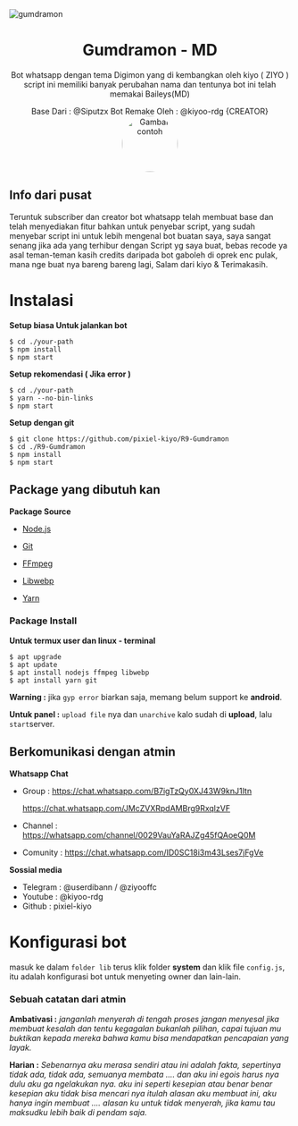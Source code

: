 <img src ="https://files.catbox.moe/4jrfbx.jpg" alt ="gumdramon">


<h1 align="center"> Gumdramon - MD <br></h1>

<p align="center"> 
  Bot whatsapp dengan tema Digimon yang di kembangkan oleh kiyo ( ZIYO ) script ini memiliki banyak perubahan nama dan tentunya bot ini telah memakai Baileys(MD)
</p>

<p align="center">
Base Dari : @Siputzx 
Bot Remake Oleh : @kiyoo-rdg {CREATOR}

<img src="https://files.catbox.moe/4jrfbx.jpg" alt="Gambar contoh" style="border-radius: 50%; width: 100px; height: 100px;">

## Info dari pusat
Teruntuk subscriber dan creator bot whatsapp telah
membuat base dan telah menyediakan fitur bahkan untuk penyebar
script, yang sudah menyebar script ini untuk lebih mengenal 
bot buatan saya, saya sangat senang jika ada yang terhibur
dengan Script yg saya buat, bebas recode ya asal teman-teman
kasih credits daripada bot gaboleh di oprek enc pulak, mana nge
buat nya bareng bareng lagi, Salam dari kiyo & Terimakasih.

# Instalasi

**Setup biasa Untuk jalankan bot**

```
$ cd ./your-path
$ npm install
$ npm start
```

**Setup rekomendasi ( Jika error )**

```
$ cd ./your-path
$ yarn --no-bin-links
$ npm start
```

**Setup dengan git**

```
$ git clone https://github.com/pixiel-kiyo/R9-Gumdramon
$ cd ./R9-Gumdramon
$ npm install
$ npm start
```

## Package yang dibutuh kan

**Package Source**

* [Node.js](https://nodejs.org/en/)

* [Git](https://git-scm.com/downloads)

* [FFmpeg](https://github.com/BtbN/FFmpeg-Builds/releases/download/autobuild-2020-12-08-13-03/ffmpeg-n4.3.1-26-gca55240b8c-win64-gpl-4.3.zip)

* [Libwebp](https://developers.google.com/speed/webp/download)

* [Yarn](https://classic.yarnpkg.com/lang/en/docs/install/#windows-stable)

### Package Install

**Untuk termux user dan linux - terminal**

```
$ apt upgrade
$ apt update
$ apt install nodejs ffmpeg libwebp
$ apt install yarn git
```

**Warning :** jika ```gyp error``` biarkan saja, memang belum support ke **android**.

**Untuk panel :** ```upload file``` nya dan ```unarchive``` kalo sudah di **upload**, lalu ```start```server.

## Berkomunikasi dengan atmin  

**Whatsapp Chat**

 * Group :
    https://chat.whatsapp.com/B7igTzQy0XJ43W9knJ1Itn
   
    https://chat.whatsapp.com/JMcZVXRpdAMBrg9RxqlzVF
 
 * Channel : https://whatsapp.com/channel/0029VauYaRAJZg45fQAoeQ0M
   
 * Comunity : https://chat.whatsapp.com/ID0SC18i3m43Lses7jFgVe

**Sossial media**
   
 * Telegram : @userdibann / @ziyooffc
 * Youtube : @kiyoo-rdg
 * Github : pixiel-kiyo

# Konfigurasi bot

 masuk ke dalam ```folder lib``` terus klik folder **system** dan klik file
```config.js```, itu adalah konfigurasi bot untuk menyeting owner dan lain-lain.

### Sebuah catatan dari atmin 

**Ambativasi :** _janganlah menyerah di tengah proses jangan menyesal jika membuat
kesalah dan tentu kegagalan bukanlah pilihan, capai tujuan mu buktikan kepada
mereka bahwa kamu bisa mendapatkan pencapaian yang layak._

**Harian :** _Sebenarnya aku merasa sendiri atau ini adalah fakta, sepertinya tidak ada, tidak ada,
semuanya membata .... dan aku ini egois harus nya dulu aku ga ngelakukan nya.
aku ini seperti kesepian atau benar benar kesepian aku tidak bisa mencari nya itulah alasan
aku membuat ini, aku hanya ingin membuat .... alasan ku untuk tidak menyerah, jika
kamu tau maksudku lebih baik di pendam saja._
